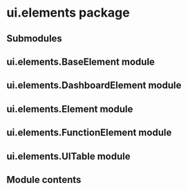 # ui.elements package

## Submodules

## ui.elements.BaseElement module

## ui.elements.DashboardElement module

## ui.elements.Element module

## ui.elements.FunctionElement module

## ui.elements.UITable module

## Module contents
